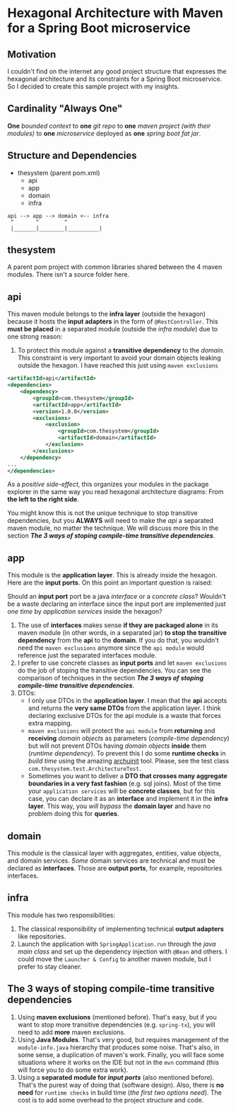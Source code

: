 # Hexagonal Architecture with Maven for a Spring Boot microservice

## Motivation

I couldn't find on the internet any good project structure that expresses the hexagonal architecture and its constraints for a Spring Boot microservice. So I decided to create this sample project with my insights.

## Cardinality "Always One"

**One** *bounded context* to **one** *git repo* to **one** *maven project (with their modules)* to **one** *microservice* deployed as **one** *spring boot fat jar*.

## Structure and Dependencies

* thesystem (parent pom.xml)
  * api
  * app
  * domain
  * infra

```
api --> app --> domain <-- infra
 ^       ^        ^
 |_______|________|__________|
```


## thesystem

A parent pom project with common libraries shared between the 4 maven modules. There isn't a source folder here.

## api

This maven module belongs to the **infra layer** (outside the hexagon) because it hosts the **input adapters** in the form of `@RestController`. This **must be placed** in a separated module (outside the *infra module*) due to one strong reason:

1. To protect this module against a **transitive dependency** to the *domain*. This constraint is very important to avoid your domain objects leaking outside the hexagon. I have reached this just using `maven exclusions`

``` xml
<artifactId>api</artifactId>
<dependencies>
    <dependency>
        <groupId>com.thesystem</groupId>
        <artifactId>app</artifactId>
        <version>1.0.0</version>
        <exclusions>
            <exclusion>
                <groupId>com.thesystem</groupId>
                <artifactId>domain</artifactId>
            </exclusion>
        </exclusions>
    </dependency>
...
</dependencies>
```

As a *positive side-effect*, this organizes your modules in the package explorer in the same way you read hexagonal architecture diagrams: From **the left to the right side**.

You might know this is not the unique technique to stop transitive dependencies, but you **ALWAYS** will need to make the *api* a separated maven module, no matter the technique. We will discuss more this in the section ***The 3 ways of stoping compile-time transitive dependencies***.

## app
This module is the **application layer**. This is already inside the hexagon. Here are the **input ports**. On this point an important question is raised:

Should an **input port** port be a java *interface* or a *concrete class*? Wouldn't be a waste declaring an interface since the input port are implemented just *one time* by *application services* inside the hexagon?

1. The use of **interfaces** makes sense **if they are packaged alone** in its maven module (in other words, in a separated jar) **to stop the transitive dependency** from the **api** to the **domain**. If you do that, you wouldn't need the `maven exclusions` anymore since the `api module` would reference just the separated interfaces module.
2. I prefer to use concrete classes as **input ports** and let `maven exclusions` do the job of stoping the transitive dependencies. You can see the comparison of techniques in the section ***The 3 ways of stoping compile-time transitive dependencies***.
3. DTOs:
    * I only use DTOs in the **application layer**. I mean that the **api** accepts and returns the **very same DTOs** from the application layer. I think declaring exclusive DTOs for the api module is a waste that forces extra mapping.
    * `maven exclusions` will protect the `api module` from **returning** and **receiving** *domain objects* as parameters (*compile-time dependency*) but will not prevent DTOs having *domain objects* **inside** them (*runtime dependency*). To prevent this I do some **runtime checks** in *build time* using the amazing [archuinit](https://archunit.org) tool. Please, see the test class `com.thesystem.test.ArchitectureTest`.
    * Sometimes you want to deliver a **DTO that crosses many aggregate boundaries in a very fast fashion** (e.g. sql joins). Most of the time your `application services` will be **concrete classes**, but for this case, you can declare it as an **interface** and implement it in the **infra layer**. This way, you *will bypass* the **domain layer** and have no problem doing this for **queries**.

## domain
This module is the classical layer with aggregates, entities, value objects, and domain services. *Some* domain services are technical and must be declared as **interfaces**. Those are **output ports**, for example, repositories interfaces.

## infra
This module has two responsibilities:

1. The classical responsibility of implementing technical **output adapters** like repositories.
2. Launch the application with `SpringApplication.run` through the *java main class* and set up the dependency injection with `@Bean` and others. I could move the `Launcher & Config` to another maven module, but I prefer to stay cleaner.

## The 3 ways of stoping compile-time transitive dependencies

1. Using **maven exclusions** (mentioned before). That's easy, but if you want to stop more transitive dependencies (e.g. `spring-tx`), you will need to add **more** maven exclusions. 
2. Using **Java Modules**. That's very good, but requires management of the `module-info.java` hierarchy that produces some noise. That's also, in some sense, a duplication of maven's work. Finally, you will face some situations where it works on the IDE but not in the `mvn` command (this will force you to do some extra work).
3. Using a **separated module for *input ports*** (also mentioned before). That's the purest way of doing that (software design). Also, there is **no need** for `runtime checks` in build time (*the first two options need*). The cost is to add some overhead to the project structure and code.
